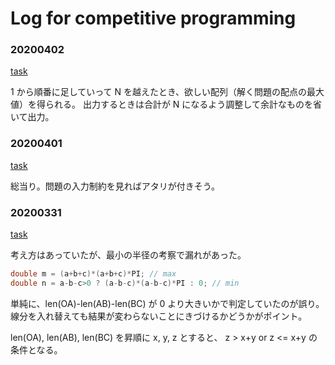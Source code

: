 # Log for competitive programming

### 20200402

[task](https://atcoder.jp/contests/cf16-final/tasks/codefestival_2016_final_b)

1 から順番に足していって N を越えたとき、欲しい配列（解く問題の配点の最大値）を得られる。
出力するときは合計が N になるよう調整して余計なものを省いて出力。

### 20200401

[task](https://atcoder.jp/contests/code-festival-2017-quala/tasks/code_festival_2017_quala_b)

総当り。問題の入力制約を見ればアタリが付きそう。

### 20200331

[task](https://atcoder.jp/contests/mujin-pc-2016/tasks/mujin_pc_2016_b)

考え方はあっていたが、最小の半径の考察で漏れがあった。

```cpp
double m = (a+b+c)*(a+b+c)*PI; // max
double n = a-b-c>0 ? (a-b-c)*(a-b-c)*PI : 0; // min
```

単純に、len(OA)-len(AB)-len(BC) が 0 より大きいかで判定していたのが誤り。
線分を入れ替えても結果が変わらないことにきづけるかどうかがポイント。

len(OA), len(AB), len(BC) を昇順に x, y, z とすると、 z > x+y or z <= x+y の条件となる。


